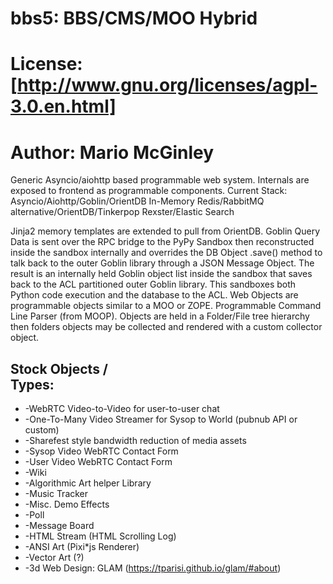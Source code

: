 # bbs5: BBS/CMS/MOO Hybrid
# License: [http://www.gnu.org/licenses/agpl-3.0.en.html]
# Author: Mario McGinley

Generic Asyncio/aiohttp based programmable web system.
Internals are exposed to frontend as programmable components.
Current Stack: Asyncio/Aiohttp/Goblin/OrientDB In-Memory Redis/RabbitMQ alternative/OrientDB/Tinkerpop Rexster/Elastic Search

Jinja2 memory templates are extended to pull from OrientDB.
Goblin Query Data is sent over the RPC bridge to the PyPy Sandbox then reconstructed inside the sandbox internally and overrides the DB Object .save() method to talk back to the outer Goblin library through a JSON Message Object.  The result is an internally held Goblin object list inside the sandbox that saves back to the ACL partitioned outer Goblin library.  This sandboxes both Python code execution and the database to the ACL.
Web Objects are programmable objects similar to a MOO or ZOPE.
Programmable Command Line Parser (from MOOP).
Objects are held in a Folder/File tree hierarchy then folders objects may be collected and rendered with a custom collector object.




## Stock Objects / <div> Types:
* -WebRTC Video-to-Video for user-to-user chat
* -One-To-Many Video Streamer for Sysop to World (pubnub API or custom)
* -Sharefest style bandwidth reduction of media assets
* -Sysop Video WebRTC Contact Form
* -User Video WebRTC Contact Form
* -Wiki
* -Algorithmic Art helper Library
* -Music Tracker
* -Misc. Demo Effects
* -Poll
* -Message Board
* -HTML Stream (HTML Scrolling Log)
* -ANSI Art (Pixi*js Renderer)
* -Vector Art (?)
* -3d Web Design: GLAM (https://tparisi.github.io/glam/#about)
